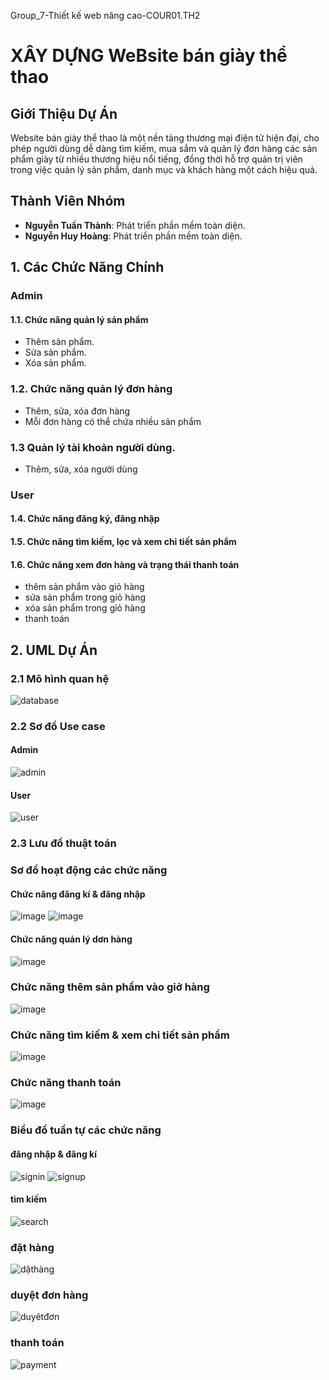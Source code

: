 Group_7-Thiết kế web nâng cao-COUR01.TH2
# XÂY DỰNG WeBsite bán giày thể thao
## Giới Thiệu Dự Án
Website bán giày thể thao là một nền tảng thương mại điện tử hiện đại, cho phép người dùng dễ dàng tìm kiếm, mua sắm và quản lý đơn hàng các sản phẩm giày từ nhiều thương hiệu nổi tiếng, đồng thời hỗ trợ quản trị viên trong việc quản lý sản phẩm, danh mục và khách hàng một cách hiệu quả.
## Thành Viên Nhóm
- **Nguyễn Tuấn Thành**: Phát triển phần mềm toàn diện.
- **Nguyễn Huy Hoàng**: Phát triển phần mềm toàn diện.
## 1. Các Chức Năng Chính
### Admin
#### 1.1. Chức năng quản lý sản phẩm
-  Thêm sản phẩm.
-  Sửa sản phẩm.
-  Xóa sản phẩm.
### 1.2. Chức năng quản lý đơn hàng
- Thêm, sửa, xóa đơn hàng
- Mỗi đơn hàng có thể chứa nhiều sản phẩm
### 1.3 Quản lý tài khoản người dùng.
- Thêm, sửa, xóa người dùng
### User
#### 1.4. Chức năng đăng ký, đăng nhập
#### 1.5. Chức năng tìm kiếm, lọc và xem chi tiết sản phẩm
#### 1.6. Chức năng xem đơn hàng và trạng thái thanh toán
- thêm sản phẩm vào giỏ hàng
- sửa sản phẩm trong giỏ hàng
- xóa sản phẩm trong giỏ hàng
- thanh toán
## 2. UML Dự Án
### 2.1 Mô hình quan hệ
![database](https://github.com/user-attachments/assets/9059466e-84f8-47a5-a5fa-a5b3301837cd)
### 2.2 Sơ đồ Use case
#### Admin
![admin](https://github.com/user-attachments/assets/8e633632-44cf-43a4-8516-b64c3a22bd07)
#### User
![user](https://github.com/user-attachments/assets/a5c841bb-1e3b-4042-bf25-fdfe00e263f7)
### 2.3 Lưu đồ thuật toán
### Sơ đồ hoạt động các chức năng
#### Chức năng đăng kí & đăng nhập
![image](https://github.com/user-attachments/assets/719df947-5ddb-40a1-9a04-4345fd48c74b)
![image](https://github.com/user-attachments/assets/0b56c5d5-e562-4694-9d68-fafdf1645d4f)
#### Chức năng quản lý dơn hàng
![image](https://github.com/user-attachments/assets/75b1c56f-cd6a-4611-8e62-2e4e42f077ed)
### Chức năng thêm sản phẩm vào giở hàng
![image](https://github.com/user-attachments/assets/7b50d271-9394-46f4-b4fd-c0c47a2bdc19)
### Chức năng tìm kiếm & xem chi tiết sản phẩm
![image](https://github.com/user-attachments/assets/50afbff1-181f-4ed3-b1ab-671ae9b82eae)
### Chức năng thanh toán
![image](https://github.com/user-attachments/assets/8e573c58-bf38-4840-965b-5b0a8ce3f78e)
### Biểu đồ tuần tự các chức năng
#### đăng nhập & đăng kí
![signin](https://github.com/user-attachments/assets/2ba80e95-4b4b-49f5-b57e-bd3bf81e3d79)
![signup](https://github.com/user-attachments/assets/31d49f10-f346-438c-b13a-33aa16cc2646)
#### tìm kiếm
![search](https://github.com/user-attachments/assets/272ecafe-6756-4880-a82e-4dc99112403d)
### đặt hàng
![dặthàng](https://github.com/user-attachments/assets/dd8e7158-eacf-4e6b-bea8-4d75a77fa5c6)
### duyệt đơn hàng
![duyêtđơn](https://github.com/user-attachments/assets/8c28669a-2980-4281-b699-6083781dd7a7)
### thanh toán
![payment](https://github.com/user-attachments/assets/30159407-8544-4e85-bd86-224502dbbede)












